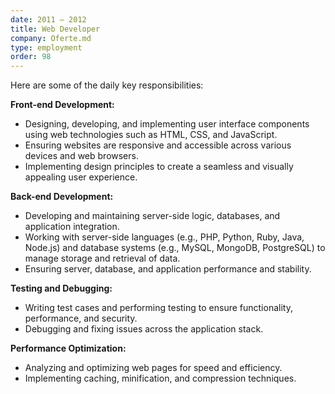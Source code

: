 ```yaml
---
date: 2011 — 2012
title: Web Developer
company: Oferte.md
type: employment
order: 98
---
```


 Here are some of the daily key responsibilities:

**Front-end Development:**

*   Designing, developing, and implementing user interface components using web technologies such as HTML, CSS, and JavaScript.
*   Ensuring websites are responsive and accessible across various devices and web browsers.
*   Implementing design principles to create a seamless and visually appealing user experience.

**Back-end Development:**

*   Developing and maintaining server-side logic, databases, and application integration.
*   Working with server-side languages (e.g., PHP, Python, Ruby, Java, Node.js) and database systems (e.g., MySQL, MongoDB, PostgreSQL) to manage storage and retrieval of data.
*   Ensuring server, database, and application performance and stability.

**Testing and Debugging:**

*   Writing test cases and performing testing to ensure functionality, performance, and security.
*   Debugging and fixing issues across the application stack.

**Performance Optimization:**

*   Analyzing and optimizing web pages for speed and efficiency.
*   Implementing caching, minification, and compression techniques.
